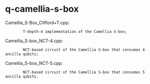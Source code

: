 # q-camellia-s-box



Camellia_S-Box_Clifford+T.cpp:

			T-depth-4 implementation of the Camellia S-box;

Camellia_S-box_NCT-4.cpp:

			NCT-based circuit of the Camellia S-box that consumes 4 ancilla qubits;

Camellia_S-box_NCT-5.cpp:

			NCT-based circuit of the Camellia S-box that consumes 5 ancilla qubits.

